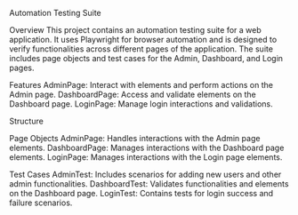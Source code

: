 Automation Testing Suite

Overview
This project contains an automation testing suite for a web application. It uses Playwright for browser automation and is designed to verify functionalities across different pages of the application. The suite includes page objects and test cases for the Admin, Dashboard, and Login pages.

Features
AdminPage: Interact with elements and perform actions on the Admin page.
DashboardPage: Access and validate elements on the Dashboard page.
LoginPage: Manage login interactions and validations.

Structure

Page Objects
AdminPage: Handles interactions with the Admin page elements.
DashboardPage: Manages interactions with the Dashboard page elements.
LoginPage: Manages interactions with the Login page elements.

Test Cases
AdminTest: Includes scenarios for adding new users and other admin functionalities.
DashboardTest: Validates functionalities and elements on the Dashboard page.
LoginTest: Contains tests for login success and failure scenarios.

